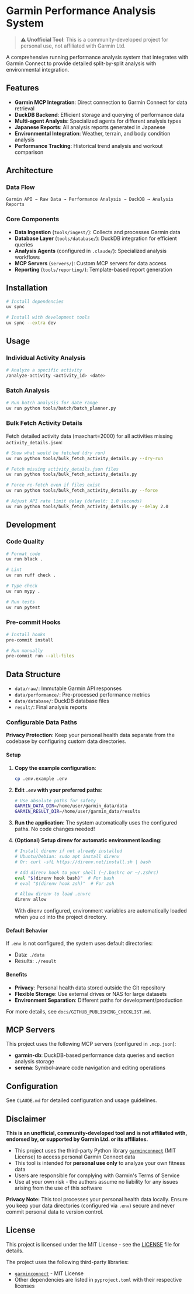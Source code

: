 # Garmin Performance Analysis System

> **⚠️ Unofficial Tool**: This is a community-developed project for personal use, not affiliated with Garmin Ltd.

A comprehensive running performance analysis system that integrates with Garmin Connect to provide detailed split-by-split analysis with environmental integration.

## Features

- **Garmin MCP Integration**: Direct connection to Garmin Connect for data retrieval
- **DuckDB Backend**: Efficient storage and querying of performance data
- **Multi-agent Analysis**: Specialized agents for different analysis types
- **Japanese Reports**: All analysis reports generated in Japanese
- **Environmental Integration**: Weather, terrain, and body condition analysis
- **Performance Tracking**: Historical trend analysis and workout comparison

## Architecture

### Data Flow

```
Garmin API → Raw Data → Performance Analysis → DuckDB → Analysis Reports
```

### Core Components

- **Data Ingestion** (`tools/ingest/`): Collects and processes Garmin data
- **Database Layer** (`tools/database/`): DuckDB integration for efficient queries
- **Analysis Agents** (configured in `.claude/`): Specialized analysis workflows
- **MCP Servers** (`servers/`): Custom MCP servers for data access
- **Reporting** (`tools/reporting/`): Template-based report generation

## Installation

```bash
# Install dependencies
uv sync

# Install with development tools
uv sync --extra dev
```

## Usage

### Individual Activity Analysis

```bash
# Analyze a specific activity
/analyze-activity <activity_id> <date>
```

### Batch Analysis

```bash
# Run batch analysis for date range
uv run python tools/batch/batch_planner.py
```

### Bulk Fetch Activity Details

Fetch detailed activity data (maxchart=2000) for all activities missing `activity_details.json`:

```bash
# Show what would be fetched (dry run)
uv run python tools/bulk_fetch_activity_details.py --dry-run

# Fetch missing activity_details.json files
uv run python tools/bulk_fetch_activity_details.py

# Force re-fetch even if files exist
uv run python tools/bulk_fetch_activity_details.py --force

# Adjust API rate limit delay (default: 1.0 seconds)
uv run python tools/bulk_fetch_activity_details.py --delay 2.0
```

## Development

### Code Quality

```bash
# Format code
uv run black .

# Lint
uv run ruff check .

# Type check
uv run mypy .

# Run tests
uv run pytest
```

### Pre-commit Hooks

```bash
# Install hooks
pre-commit install

# Run manually
pre-commit run --all-files
```

## Data Structure

- `data/raw/`: Immutable Garmin API responses
- `data/performance/`: Pre-processed performance metrics
- `data/database/`: DuckDB database files
- `result/`: Final analysis reports

### Configurable Data Paths

**Privacy Protection**: Keep your personal health data separate from the codebase by configuring custom data directories.

#### Setup

1. **Copy the example configuration**:
   ```bash
   cp .env.example .env
   ```

2. **Edit `.env` with your preferred paths**:
   ```bash
   # Use absolute paths for safety
   GARMIN_DATA_DIR=/home/user/garmin_data/data
   GARMIN_RESULT_DIR=/home/user/garmin_data/results
   ```

3. **Run the application**:
   The system automatically uses the configured paths. No code changes needed!

4. **(Optional) Setup direnv for automatic environment loading**:
   ```bash
   # Install direnv if not already installed
   # Ubuntu/Debian: sudo apt install direnv
   # Or: curl -sfL https://direnv.net/install.sh | bash

   # Add direnv hook to your shell (~/.bashrc or ~/.zshrc)
   eval "$(direnv hook bash)"  # For bash
   # eval "$(direnv hook zsh)"  # For zsh

   # Allow direnv to load .envrc
   direnv allow
   ```

   With direnv configured, environment variables are automatically loaded when you `cd` into the project directory.

#### Default Behavior

If `.env` is not configured, the system uses default directories:
- Data: `./data`
- Results: `./result`

#### Benefits

- **Privacy**: Personal health data stored outside the Git repository
- **Flexible Storage**: Use external drives or NAS for large datasets
- **Environment Separation**: Different paths for development/production

For more details, see `docs/GITHUB_PUBLISHING_CHECKLIST.md`.

## MCP Servers

This project uses the following MCP servers (configured in `.mcp.json`):

- **garmin-db**: DuckDB-based performance data queries and section analysis storage
- **serena**: Symbol-aware code navigation and editing operations

## Configuration

See `CLAUDE.md` for detailed configuration and usage guidelines.

## Disclaimer

**This is an unofficial, community-developed tool and is not affiliated with, endorsed by, or supported by Garmin Ltd. or its affiliates.**

- This project uses the third-party Python library [`garminconnect`](https://github.com/cyberjunky/python-garminconnect) (MIT License) to access personal Garmin Connect data
- This tool is intended for **personal use only** to analyze your own fitness data
- Users are responsible for complying with Garmin's Terms of Service
- Use at your own risk - the authors assume no liability for any issues arising from the use of this software

**Privacy Note:** This tool processes your personal health data locally. Ensure you keep your data directories (configured via `.env`) secure and never commit personal data to version control.

## License

This project is licensed under the MIT License - see the [LICENSE](LICENSE) file for details.

The project uses the following third-party libraries:
- [`garminconnect`](https://github.com/cyberjunky/python-garminconnect) - MIT License
- Other dependencies are listed in `pyproject.toml` with their respective licenses
